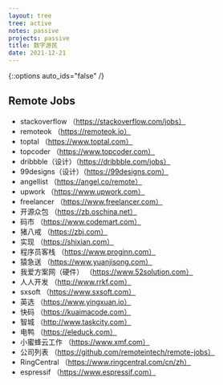 ```yaml
---
layout: tree
tree: active
notes: passive
projects: passive
title: 数字游民
date: 2021-12-21
---
```



{::options auto_ids="false" /}


## Remote Jobs
* stackoverflow （https://stackoverflow.com/jobs）
* remoteok （https://remoteok.io）
* toptal （https://www.toptal.com）
* topcoder （https://www.topcoder.com）
* dribbble（设计）（https://dribbble.com/jobs）
* 99designs（设计）（https://99designs.com）
* angellist （https://angel.co/remote）
* upwork （https://www.upwork.com）
* freelancer （https://www.freelancer.com）
* 开源众包 （https://zb.oschina.net）
* 码市 （https://www.codemart.com）
* 猪八戒 （https://zbj.com）
* 实现 （https://shixian.com）
* 程序员客栈 （https://www.proginn.com）
* 猿急送 （https://www.yuanjisong.com）
* 我爱方案网（硬件） （https://www.52solution.com）
* 人人开发 （http://www.rrkf.com）
* sxsoft （https://www.sxsoft.com）
* 英选 （https://www.yingxuan.io）
* 快码 （https://kuaimacode.com）
* 智城 （http://www.taskcity.com）
* 电鸭 （https://eleduck.com）
* 小蜜蜂云工作 （https://www.xmf.com）
* 公司列表 （https://github.com/remoteintech/remote-jobs）
* RingCentral （https://www.ringcentral.com/cn/zh）
* espressif （https://www.espressif.com）

